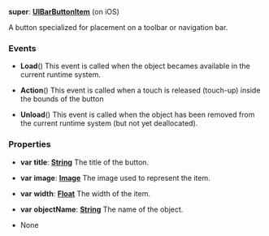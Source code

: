 **super**: **[UIBarButtonItem](UIBarButtonItem.md)** (on iOS)

A button specialized for placement on a toolbar or navigation bar.

### Events

* **Load**()
This event is called when the object becames available in the current runtime system.

* **Action**()
This event is called when a touch is released (touch-up) inside the bounds of the button

* **Unload**()
This event is called when the object has been removed from the current runtime system (but not yet deallocated).



### Properties

* **var** **title**: **[String](../gravity/string.md)**
The title of the button.

* **var** **image**: **[Image](Image.md)**
The image used to represent the item.

* **var** **width**: **[Float](../gravity/float.md)**
The width of the item.

* **var** **objectName**: **[String](../gravity/string.md)**
The name of the object.



* None

